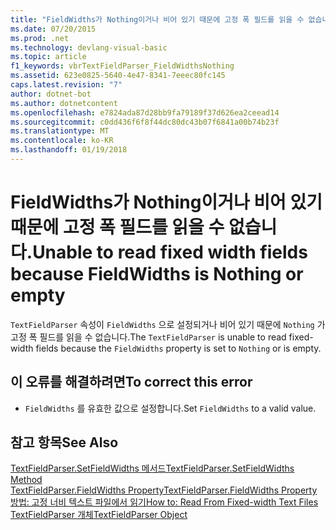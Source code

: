 ```yaml
---
title: "FieldWidths가 Nothing이거나 비어 있기 때문에 고정 폭 필드를 읽을 수 없습니다."
ms.date: 07/20/2015
ms.prod: .net
ms.technology: devlang-visual-basic
ms.topic: article
f1_keywords: vbrTextFieldParser_FieldWidthsNothing
ms.assetid: 623e0825-5640-4e47-8341-7eeec80fc145
caps.latest.revision: "7"
author: dotnet-bot
ms.author: dotnetcontent
ms.openlocfilehash: e7824ada87d28bb9fa79189f37d626ea2ceead14
ms.sourcegitcommit: c0dd436f6f8f44dc80dc43b07f6841a00b74b23f
ms.translationtype: MT
ms.contentlocale: ko-KR
ms.lasthandoff: 01/19/2018
---
```

# <a name="unable-to-read-fixed-width-fields-because-fieldwidths-is-nothing-or-empty"></a><span data-ttu-id="a9c53-102">FieldWidths가 Nothing이거나 비어 있기 때문에 고정 폭 필드를 읽을 수 없습니다.</span><span class="sxs-lookup"><span data-stu-id="a9c53-102">Unable to read fixed width fields because FieldWidths is Nothing or empty</span></span>
<span data-ttu-id="a9c53-103">`TextFieldParser` 속성이 `FieldWidths` 으로 설정되거나 비어 있기 때문에 `Nothing` 가 고정 폭 필드를 읽을 수 없습니다.</span><span class="sxs-lookup"><span data-stu-id="a9c53-103">The `TextFieldParser` is unable to read fixed-width fields because the `FieldWidths` property is set to `Nothing` or is empty.</span></span>  
  
## <a name="to-correct-this-error"></a><span data-ttu-id="a9c53-104">이 오류를 해결하려면</span><span class="sxs-lookup"><span data-stu-id="a9c53-104">To correct this error</span></span>  
  
-   <span data-ttu-id="a9c53-105">`FieldWidths` 를 유효한 값으로 설정합니다.</span><span class="sxs-lookup"><span data-stu-id="a9c53-105">Set `FieldWidths` to a valid value.</span></span>  
  
## <a name="see-also"></a><span data-ttu-id="a9c53-106">참고 항목</span><span class="sxs-lookup"><span data-stu-id="a9c53-106">See Also</span></span>  
 [<span data-ttu-id="a9c53-107">TextFieldParser.SetFieldWidths 메서드</span><span class="sxs-lookup"><span data-stu-id="a9c53-107">TextFieldParser.SetFieldWidths Method</span></span>](http://msdn.microsoft.com/library/958fed9f-e0f3-4fc5-83b4-386156bdf036)  
 [<span data-ttu-id="a9c53-108">TextFieldParser.FieldWidths Property</span><span class="sxs-lookup"><span data-stu-id="a9c53-108">TextFieldParser.FieldWidths Property</span></span>](http://msdn.microsoft.com/library/c6985360-60c6-494e-89e7-43b6b73f2597)  
 [<span data-ttu-id="a9c53-109">방법: 고정 너비 텍스트 파일에서 읽기</span><span class="sxs-lookup"><span data-stu-id="a9c53-109">How to: Read From Fixed-width Text Files</span></span>](../../visual-basic/developing-apps/programming/drives-directories-files/how-to-read-from-fixed-width-text-files.md)  
 [<span data-ttu-id="a9c53-110">TextFieldParser 개체</span><span class="sxs-lookup"><span data-stu-id="a9c53-110">TextFieldParser Object</span></span>](../../visual-basic/language-reference/objects/textfieldparser-object.md)
